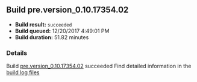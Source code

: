 ## Build pre.version_0.10.17354.02
- **Build result:** `succeeded`
- **Build queued:** 12/20/2017 4:49:01 PM
- **Build duration:** 51.82 minutes
### Details
Build [pre.version_0.10.17354.02](https://winappstudio.visualstudio.com/web/build.aspx?pcguid=a4ef43be-68ce-4195-a619-079b4d9834c2&builduri=vstfs%3a%2f%2f%2fBuild%2fBuild%2f24486) succeeded
Find detailed information in the [build log files](https://uwpctdiags.blob.core.windows.net/buildlogs/pre.version_0.10.17354.02_logs.zip)
